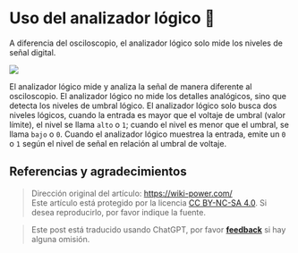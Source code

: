 # Uso del analizador lógico 🚧

A diferencia del osciloscopio, el analizador lógico solo mide los niveles de señal digital.

![](https://wiki-media-1253965369.cos.ap-guangzhou.myqcloud.com/img/20211217173845.png)

El analizador lógico mide y analiza la señal de manera diferente al osciloscopio. El analizador lógico no mide los detalles analógicos, sino que detecta los niveles de umbral lógico. El analizador lógico solo busca dos niveles lógicos, cuando la entrada es mayor que el voltaje de umbral (valor límite), el nivel se llama `alto` o `1`; cuando el nivel es menor que el umbral, se llama `bajo` o `0`. Cuando el analizador lógico muestrea la entrada, emite un `0` o `1` según el nivel de señal en relación al umbral de voltaje.

## Referencias y agradecimientos

> Dirección original del artículo: <https://wiki-power.com/>  
> Este artículo está protegido por la licencia [CC BY-NC-SA 4.0](https://creativecommons.org/licenses/by/4.0/deed.zh). Si desea reproducirlo, por favor indique la fuente.

> Este post está traducido usando ChatGPT, por favor [**feedback**](https://github.com/linyuxuanlin/Wiki_MkDocs/issues/new) si hay alguna omisión.
